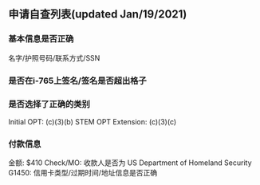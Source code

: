 ## 申请自查列表(updated Jan/19/2021)

### 基本信息是否正确
名字/护照号码/联系方式/SSN

### 是否在i-765上签名/签名是否超出格子

### 是否选择了正确的类别
Initial OPT: (c)(3)(b)
STEM OPT Extension: (c)(3)(c) 

### 付款信息
金额: $410
Check/MO: 收款人是否为 US Department of Homeland Security
G1450: 信用卡类型/过期时间/地址信息是否正确